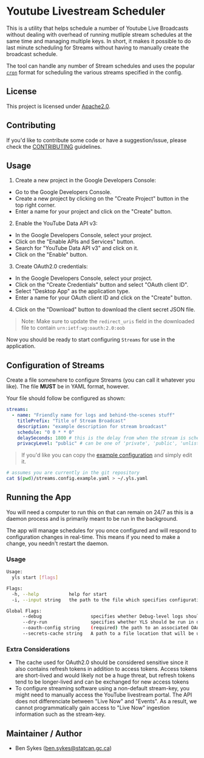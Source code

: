 # Youtube Livestream Scheduler

This is a utility that helps schedule a number of Youtube Live Broadcasts without dealing with overhead of running mutliple stream schedules at the same time and managing multiple keys. In short, it makes it possible to do last minute scheduling for Streams without having to manually create the broadcast schedule.

The tool can handle any number of Stream schedules and uses the popular [`cron`](https://www.ibm.com/docs/en/db2oc?topic=task-unix-cron-format) format for scheduling the various streams specified in the config.

## License

This project is licensed under [Apache2.0](/LICENSE).

## Contributing

If you'd like to contribute some code or have a suggestion/issue, please check the [CONTRIBUTING](/CONTRIBUTING.md) guidelines.

## Usage

1. Create a new project in the Google Developers Console:
  - Go to the Google Developers Console.
  - Create a new project by clicking on the "Create Project" button in the top right corner.
  - Enter a name for your project and click on the "Create" button.

2. Enable the YouTube Data API v3:
  - In the Google Developers Console, select your project.
  - Click on the "Enable APIs and Services" button.
  - Search for "YouTube Data API v3" and click on it.
  - Click on the "Enable" button.

3. Create OAuth2.0 credentials:
  - In the Google Developers Console, select your project.
  - Click on the "Create Credentials" button and select "OAuth client ID".
  - Select "Desktop App" as the application type.
  - Enter a name for your OAuth client ID and click on the "Create" button.

4. Click on the "Download" button to download the client secret JSON file.
> Note: Make sure to update the `redirect_uris` field in the downloaded file to contain `urn:ietf:wg:oauth:2.0:oob`

Now you should be ready to start configuring `Streams` for use in the application.

## Configuration of Streams

Create a file somewhere to configure Streams (you can call it whatever you like). The file **MUST** be in YAML format, however.

Your file should follow be configured as shown:

```yaml
streams:
  - name: "Friendly name for logs and behind-the-scenes stuff"
    titlePrefix: "Title of Stream Broadcast"
    description: "example description for stream broadcast"
    schedule: "0 0 * * 0"
    delaySeconds: 1800 # this is the delay from when the stream is scheduled to be created and when it is set to start accepting data
    privacyLevel: "public" # can be one of 'private', 'public', 'unlisted'
```

> If you'd like you can copy the [example configuration](/streams.config.example.yaml) and simply edit it.

```bash
# assumes you are currently in the git repository
cat $(pwd)/streams.config.example.yaml > ~/.yls.yaml
```

## Running the App

You will need a computer to run this on that can remain on 24/7 as this is a daemon process and is primarily meant to be run in the background.

The app will manage schedules for you once configured and will respond to configuration changes in real-time. This means if you need to make a change, you needn't restart the daemon.

### Usage

```bash
Usage:
  yls start [flags]

Flags:
  -h, --help           help for start
  -i, --input string   the path to the file which specifies configuration for youtube stream schedules (default '$HOME/.yls.yaml')

Global Flags:
      --debug                  specifies whether Debug-level logs should be shown. This can be very noisy (be warned)
      --dry-run                specifies whether YLS should be run in dry-run mode. This means YLS will make no changes, but will help evaluate changes that would be done
      --oauth-config string    (required) the path to an associated OAuth configuration file (JSON) that is downloaded from Google for generation of the authorization token
      --secrets-cache string   A path to a file location that will be used to cache OAuth2.0 Access and Refresh Tokens (default "/Users/bensykes/.youtube_oauth2_credentials") 
```

### Extra Considerations

- The cache used for OAuth2.0 should be considered sensitive since it also contains refresh tokens in addition to access tokens. Access tokens are short-lived and would likely not be a huge threat, but refresh tokens tend to be longer-lived and can be exchanged for new access tokens
- To configure streaming software using a non-default stream-key, you might need to manually access the YouTube livestream portal. The API does not differenciate between "Live Now" and "Events". As a result, we cannot programmatically gain access to "Live Now" ingestion information such as the stream-key.

## Maintainer / Author
- Ben Sykes (ben.sykes@statcan.gc.ca)
